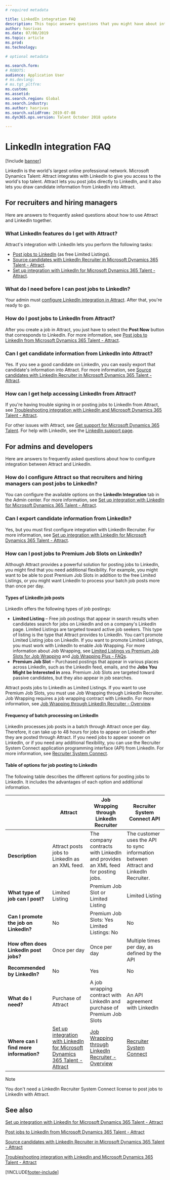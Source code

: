 ```yaml
---
# required metadata

title: LinkedIn integration FAQ
description: This topic answers questions that you might have about integration between LinkedIn and Microsoft Dynamics 365  Talent - Attract.
author: hasrivas
ms.date: 07/08/2019
ms.topic: article
ms.prod: 
ms.technology: 

# optional metadata

ms.search.form: 
# ROBOTS: 
audience: Application User
# ms.devlang: 
# ms.tgt_pltfrm: 
ms.custom: 
ms.assetid: 
ms.search.region: Global
ms.search.industry: 
ms.author: hasrivas
ms.search.validFrom: 2019-07-08
ms.dyn365.ops.version: Talent October 2018 update

---
```


# LinkedIn integration FAQ

[!include [banner](includes/banner.md)]

LinkedIn is the world's largest online professional network. Microsoft Dynamics Talent: Attract integrates with LinkedIn to give you access to the world's top talent. Attract lets you post jobs directly to LinkedIn, and it also lets you draw candidate information from LinkedIn into Attract.

## For recruiters and hiring managers

Here are answers to frequently asked questions about how to use Attract and LinkedIn together.

### What LinkedIn features do I get with Attract?

Attract's integration with LinkedIn lets you perform the following tasks:

- [Post jobs to LinkedIn](./attract-post-jobs-to-linkedin.md) (as free Limited Listings).
- [Source candidates with LinkedIn Recruiter in Microsoft Dynamics 365 Talent - Attract](./attract-linkedin-recruiter.md#export-linkedin-candidates-to-attract-with-one-click).
- [Set up integration with LinkedIn for Microsoft Dynamics 365 Talent - Attract](./attract-admin-linkedin.md#set-up-apply-with-linkedin-in-attract).

### What do I need before I can post jobs to LinkedIn?

Your admin must [configure LinkedIn integration in Attract](./attract-admin-linkedin.md#configure-job-posting-to-linkedin). After that, you're ready to go.

### How do I post jobs to LinkedIn from Attract?

After you create a job in Attract, you just have to select the **Post Now** button that corresponds to LinkedIn. For more information, see [Post jobs to LinkedIn from Microsoft Dynamics 365 Talent - Attract](./attract-post-jobs-to-linkedin.md#post-jobs-to-linkedin).

### Can I get candidate information from LinkedIn into Attract?

Yes. If you see a good candidate on LinkedIn, you can easily export that candidate's information into Attract. For more information, see [Source candidates with LinkedIn Recruiter in Microsoft Dynamics 365 Talent - Attract](attract-linkedin-recruiter.md).

### How can I get help accessing LinkedIn from Attract?

If you're having trouble signing in or posting jobs to LinkedIn from Attract, see [Troubleshooting integration with LinkedIn and Microsoft Dynamics 365 Talent - Attract](./attract-troubleshoot-linkedin.md).

For other issues with Attract, see [Get support for Microsoft Dynamics 365 Talent](./talent-support.md). For help with LinkedIn, see the [LinkedIn support page](https://www.linkedin.com/help).

## For admins and developers

Here are answers to frequently asked questions about how to configure integration between Attract and LinkedIn.

### How do I configure Attract so that recruiters and hiring managers can post jobs to LinkedIn?

You can configure the available options on the **LinkedIn Integration** tab in the Admin center. For more information, see [Set up integration with LinkedIn for Microsoft Dynamics 365 Talent - Attract](./attract-admin-linkedin.md).

### Can I export candidate information from LinkedIn?

Yes, but you must first configure integration with LinkedIn Recruiter. For more information, see [Set up integration with LinkedIn for Microsoft Dynamics 365 Talent - Attract](./attract-admin-linkedin.md).

### How can I post jobs to Premium Job Slots on LinkedIn?

Although Attract provides a powerful solution for posting jobs to LinkedIn, you might find that you need additional flexibility. For example, you might want to be able to post Premium Job Slots in addition to the free Limited Listings, or you might want LinkedIn to process your batch job posts more than once per day.

#### Types of LinkedIn job posts

LinkedIn offers the following types of job postings:

- **Limited Listing** – Free job postings that appear in search results when candidates search for jobs on LinkedIn and on a company's LinkedIn page. Limited Listings are targeted toward active job seekers. This type of listing is the type that Attract provides to LinkedIn. You can't promote Limited Listing jobs on LinkedIn. If you want to promote Limited Listings, you must work with LinkedIn to enable Job Wrapping. For more information about Job Wrapping, see [Limited Listings vs Premium Job Slots for Job Wrapping](https://www.linkedin.com/help/recruiter/answer/79049/limited-listings-vs-premium-job-slots-for-job-wrapping) and [Job Wrapping Plus - FAQs](https://www.linkedin.com/help/recruiter/answer/79050/job-wrapping-frequently-asked-questions).
- **Premium Job Slot** – Purchased postings that appear in various places across LinkedIn, such as the LinkedIn feed, emails, and the **Jobs You Might be Interested in** area. Premium Job Slots are targeted toward passive candidates, but they also appear in job searches.

Attract posts jobs to LinkedIn as Limited Listings. If you want to use Premium Job Slots, you must use Job Wrapping through LinkedIn Recruiter. Job Wrapping requires a job wrapping contract with LinkedIn. For more information, see [Job Wrapping through LinkedIn Recruiter - Overview](https://www.linkedin.com/help/recruiter/answer/79037).

#### Frequency of batch processing on LinkedIn

LinkedIn processes job posts in a batch through Attract once per day. Therefore, it can take up to 48 hours for jobs to appear on LinkedIn after they are posted through Attract. If you need jobs to appear sooner on LinkedIn, or if you need any additional flexibility, you can use the Recruiter System Connect application programming interface (API) from LinkedIn. For more information, see [Recruiter System Connect](/linkedin/talent/recruiter-system-connect).

#### Table of options for job posting to LinkedIn

The following table describes the different options for posting jobs to LinkedIn. It includes the advantages of each option and additional information.

|  | Attract | Job Wrapping through LinkedIn Recruiter | Recruiter System Connect API |
|---|---|---|---|
| **Description** | Attract posts jobs to LinkedIn as an XML feed. | The company contracts with LinkedIn and provides an XML feed for posting jobs. | The customer uses the API to sync information between Attract and LinkedIn Recruiter. |
| **What type of job can I post?** | Limited Listing | Premium Job Slot or Limited Listing | Limited Listing |
| **Can I promote the job on LinkedIn?** | No | Premium Job Slots: Yes<br>Limited Listings: No | No |
| **How often does LinkedIn post jobs?** | Once per day | Once per day | Multiple times per day, as defined by the API |
| **Recommended by LinkedIn?** | No | Yes | No |
| **What do I need?** | Purchase of Attract | A job wrapping contract with LinkedIn and purchase of Premium Job Slots | An API agreement with LinkedIn | 
| **Where can I find more information?** | [Set up integration with LinkedIn for Microsoft Dynamics 365 Talent - Attract](./attract-admin-linkedin.md) | [Job Wrapping through LinkedIn Recruiter - Overview](https://www.linkedin.com/help/recruiter/answer/79037) | [Recruiter System Connect](/linkedin/talent/recruiter-system-connect) |

> [!NOTE]
> You don't need a LinkedIn Recruiter System Connect license to post jobs to LinkedIn with Attract.

## See also

[Set up integration with LinkedIn for Microsoft Dynamics 365 Talent - Attract](./attract-admin-linkedin.md)

[Post jobs to LinkedIn from Microsoft Dynamics 365 Talent - Attract](./attract-post-jobs-to-linkedin.md)

[Source candidates with LinkedIn Recruiter in Microsoft Dynamics 365 Talent - Attract](./attract-linkedin-recruiter.md)

[Troubleshooting integration with LinkedIn and Microsoft Dynamics 365 Talent - Attract](./attract-troubleshoot-linkedin.md)


[!INCLUDE[footer-include](../includes/footer-banner.md)]